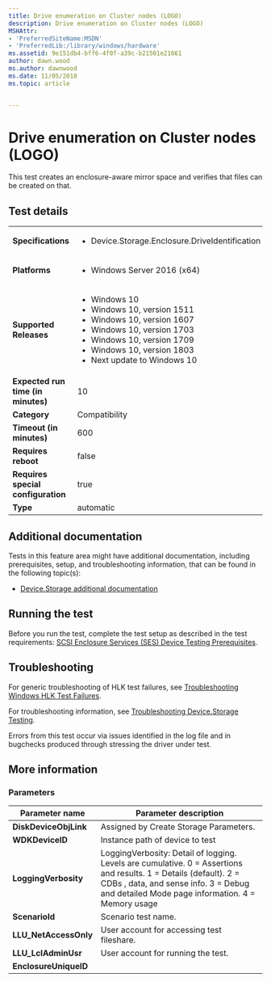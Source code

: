 ```yaml
---
title: Drive enumeration on Cluster nodes (LOGO)
description: Drive enumeration on Cluster nodes (LOGO)
MSHAttr:
- 'PreferredSiteName:MSDN'
- 'PreferredLib:/library/windows/hardware'
ms.assetid: 9e151db4-bff6-4f0f-a39c-b21501e21661
author: dawn.wood
ms.author: dawnwood
ms.date: 11/05/2018
ms.topic: article


---
```


# <span id="p_hlk_test.a7b3652d-a422-4d9c-a84d-845f660e0697"></span>Drive enumeration on Cluster nodes (LOGO)


This test creates an enclosure-aware mirror space and verifies that files can be created on that.

## Test details

|||
|---|---|
| **Specifications**  | <ul><li>Device.Storage.Enclosure.DriveIdentification</li></ul> |  
| **Platforms**   | <ul><li>Windows Server 2016 (x64)</li></ul> |
| **Supported Releases** | <ul><li>Windows 10</li><li>Windows 10, version 1511</li><li>Windows 10, version 1607</li><li>Windows 10, version 1703</li><li>Windows 10, version 1709</li><li>Windows 10, version 1803</li><li>Next update to Windows 10</li></ul> |
|**Expected run time (in minutes)**| 10 |
|**Category**| Compatibility |
|**Timeout (in minutes)**| 600 |
|**Requires reboot**| false |
|**Requires special configuration**| true |
|**Type**| automatic |



## <span id="Additional_documentation"></span><span id="additional_documentation"></span><span id="ADDITIONAL_DOCUMENTATION"></span>Additional documentation


Tests in this feature area might have additional documentation, including prerequisites, setup, and troubleshooting information, that can be found in the following topic(s):

-   [Device.Storage additional documentation](device-storage-additional-documentation.md)

## <span id="Running_the_test"></span><span id="running_the_test"></span><span id="RUNNING_THE_TEST"></span>Running the test


Before you run the test, complete the test setup as described in the test requirements: [SCSI Enclosure Services (SES) Device Testing Prerequisites](scsi-enclosure-services--ses--device-testing-prerequisites.md).

## <span id="Troubleshooting"></span><span id="troubleshooting"></span><span id="TROUBLESHOOTING"></span>Troubleshooting


For generic troubleshooting of HLK test failures, see [Troubleshooting Windows HLK Test Failures](../user/troubleshooting-windows-hlk-test-failures.md).

For troubleshooting information, see [Troubleshooting Device.Storage Testing](troubleshooting-devicestorage-testing.md).

Errors from this test occur via issues identified in the log file and in bugchecks produced through stressing the driver under test.

## <span id="More_information"></span><span id="more_information"></span><span id="MORE_INFORMATION"></span>More information


### <span id="Parameters"></span><span id="parameters"></span><span id="PARAMETERS"></span>Parameters

| Parameter name         | Parameter description                                                                                                                                                                                          |
|------------------------|----------------------------------------------------------------------------------------------------------------------------------------------------------------------------------------------------------------|
| **DiskDeviceObjLink**  | Assigned by Create Storage Parameters.                                                                                                                                                                         |
| **WDKDeviceID**        | Instance path of device to test                                                                                                                                                                                |
| **LoggingVerbosity**   | LoggingVerbosity: Detail of logging. Levels are cumulative. 0 = Assertions and results. 1 = Details (default). 2 = CDBs , data, and sense info. 3 = Debug and detailed Mode page information. 4 = Memory usage |
| **ScenarioId**         | Scenario test name.                                                                                                                                                                                            |
| **LLU\_NetAccessOnly** | User account for accessing test fileshare.                                                                                                                                                                     |
| **LLU\_LclAdminUsr**   | User account for running the test.                                                                                                                                                                             |
| **EnclosureUniqueID**  |                                                                                                                                                                                                                |












